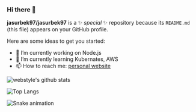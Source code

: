 ### Hi there 👋

**jasurbek97/jasurbek97** is a ✨ _special_ ✨ repository because its `README.md` (this file) appears on your GitHub profile.

Here are some ideas to get you started:

- 🔭 I’m currently working on Node.js
- 🌱 I’m currently learning Kubernates, AWS
- 📫 How to reach me: [personal website](http://jasurbek.me)

![webstyle's github stats](https://github-readme-stats.vercel.app/api?username=jasurbek97&show_icons=true&theme=tokyonight)

![Top Langs](https://github-readme-stats.vercel.app/api/top-langs/?username=jasurbek97&layout=compact)

![Snake animation](https://github.com/mirsaid-mirzohidov/mirsaid-mirzohidov/blob/output/github-contribution-grid-snake.svg)

